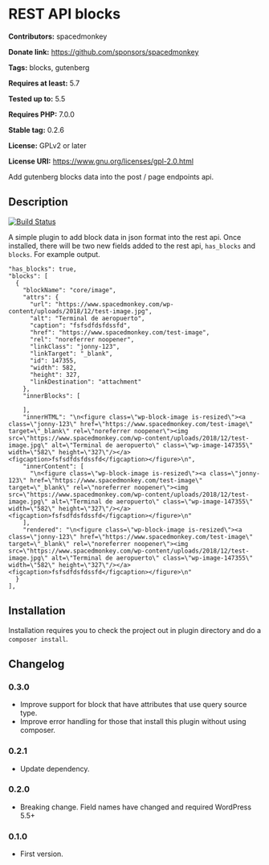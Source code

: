 # REST API blocks #
**Contributors:** spacedmonkey

**Donate link:** https://github.com/sponsors/spacedmonkey

**Tags:** blocks, gutenberg

**Requires at least:** 5.7

**Tested up to:** 5.5

**Requires PHP:** 7.0.0

**Stable tag:** 0.2.6

**License:** GPLv2 or later

**License URI:** https://www.gnu.org/licenses/gpl-2.0.html

Add gutenberg blocks data into the post / page endpoints api.

## Description ##

[![Build Status](https://travis-ci.com/spacedmonkey/wp-rest-blocks.svg?branch=master)](https://travis-ci.com/spacedmonkey/wp-rest-blocks)

A simple plugin to add block data in json format into the rest api. Once installed, there will be two new fields added to the rest api, `has_blocks` and `blocks`.
For example output.
```
"has_blocks": true,
"blocks": [
  {
	"blockName": "core/image",
	"attrs": {
	  "url": "https://www.spacedmonkey.com/wp-content/uploads/2018/12/test-image.jpg",
	  "alt": "Terminal de aeropuerto",
	  "caption": "fsfsdfdsfdssfd",
	  "href": "https://www.spacedmonkey.com/test-image",
	  "rel": "noreferrer noopener",
	  "linkClass": "jonny-123",
	  "linkTarget": "_blank",
	  "id": 147355,
	  "width": 582,
	  "height": 327,
	  "linkDestination": "attachment"
	},
	"innerBlocks": [

	],
	"innerHTML": "\n<figure class=\"wp-block-image is-resized\"><a class=\"jonny-123\" href=\"https://www.spacedmonkey.com/test-image\" target=\"_blank\" rel=\"noreferrer noopener\"><img src=\"https://www.spacedmonkey.com/wp-content/uploads/2018/12/test-image.jpg\" alt=\"Terminal de aeropuerto\" class=\"wp-image-147355\" width=\"582\" height=\"327\"/></a><figcaption>fsfsdfdsfdssfd</figcaption></figure>\n",
	"innerContent": [
	  "\n<figure class=\"wp-block-image is-resized\"><a class=\"jonny-123\" href=\"https://www.spacedmonkey.com/test-image\" target=\"_blank\" rel=\"noreferrer noopener\"><img src=\"https://www.spacedmonkey.com/wp-content/uploads/2018/12/test-image.jpg\" alt=\"Terminal de aeropuerto\" class=\"wp-image-147355\" width=\"582\" height=\"327\"/></a><figcaption>fsfsdfdsfdssfd</figcaption></figure>\n"
	],
	"rendered": "\n<figure class=\"wp-block-image is-resized\"><a class=\"jonny-123\" href=\"https://www.spacedmonkey.com/test-image\" target=\"_blank\" rel=\"noreferrer noopener\"><img src=\"https://www.spacedmonkey.com/wp-content/uploads/2018/12/test-image.jpg\" alt=\"Terminal de aeropuerto\" class=\"wp-image-147355\" width=\"582\" height=\"327\"/></a><figcaption>fsfsdfdsfdssfd</figcaption></figure>\n"
  }
],
```

## Installation ##

Installation requires you to check the project out in plugin directory and do a `composer install`.

## Changelog ##

### 0.3.0 ###

* Improve support for block that have attributes that use query source type. 
* Improve error handling for those that install this plugin without using composer. 

### 0.2.1 ###
* Update dependency.

### 0.2.0 ###
* Breaking change. Field names have changed and required WordPress 5.5+

### 0.1.0 ###
* First version.
